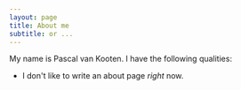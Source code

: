 ```yaml
---
layout: page
title: About me
subtitle: or ...
---
```


My name is Pascal van Kooten. I have the following qualities:

- I don't like to write an about page *right* now.
